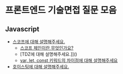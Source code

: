 # 프론트엔드 기술면접 질문 모음

## Javascript

- [스코프에 대해 설명해주세요.](Javascript/scope.md)
  - [스코프 체인이란 무엇인가요?](https://github.com/ryan-kim-dev/junior-frontend-tech-interview-prep/blob/master/Javascript/%08scope.md#%EC%8A%A4%EC%BD%94%ED%94%84-%EC%B2%B4%EC%9D%B8%EC%9D%B4%EB%9E%80-%EB%AC%B4%EC%97%87%EC%9D%B8%EA%B0%80%EC%9A%94)
  - [TDZ에 대해 설명해주세요.]]()
  - [var, let, const 키워드의 차이점에 대해 설명해주세요]()
- [호이스팅에 대해 설명해주세요.](Javascript/hoisting.md)
